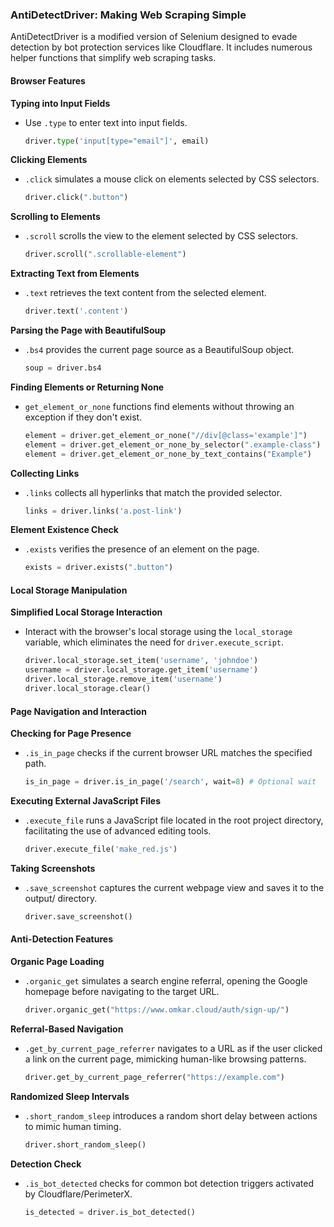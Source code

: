 ### AntiDetectDriver: Making Web Scraping Simple

AntiDetectDriver is a modified version of Selenium designed to evade detection by bot protection services like Cloudflare. It includes numerous helper functions that simplify web scraping tasks.

#### Browser Features

**Typing into Input Fields**

- Use `.type` to enter text into input fields.
  ```python
  driver.type('input[type="email"]', email)
  ```

**Clicking Elements**

- `.click` simulates a mouse click on elements selected by CSS selectors.
  ```python
  driver.click(".button")
  ```

**Scrolling to Elements**

- `.scroll` scrolls the view to the element selected by CSS selectors.
  ```python
  driver.scroll(".scrollable-element")
  ```

**Extracting Text from Elements**

- `.text` retrieves the text content from the selected element.
  ```python
  driver.text('.content')
  ```

**Parsing the Page with BeautifulSoup**

- `.bs4` provides the current page source as a BeautifulSoup object.
  ```python
  soup = driver.bs4
  ```

**Finding Elements or Returning None**

- `get_element_or_none` functions find elements without throwing an exception if they don't exist.
  ```python
  element = driver.get_element_or_none("//div[@class='example']")
  element = driver.get_element_or_none_by_selector(".example-class")
  element = driver.get_element_or_none_by_text_contains("Example")
  ```

**Collecting Links**

- `.links` collects all hyperlinks that match the provided selector.
  ```python
  links = driver.links('a.post-link')
  ```

**Element Existence Check**

- `.exists` verifies the presence of an element on the page.
  ```python
  exists = driver.exists(".button")
  ```

#### Local Storage Manipulation

**Simplified Local Storage Interaction**

- Interact with the browser's local storage using the `local_storage` variable, which eliminates the need for `driver.execute_script`.
  ```python
  driver.local_storage.set_item('username', 'johndoe')
  username = driver.local_storage.get_item('username')
  driver.local_storage.remove_item('username')
  driver.local_storage.clear()
  ```

#### Page Navigation and Interaction

**Checking for Page Presence**

- `.is_in_page` checks if the current browser URL matches the specified path.
  ```python
  is_in_page = driver.is_in_page('/search', wait=8) # Optional wait
  ```

**Executing External JavaScript Files**

- `.execute_file` runs a JavaScript file located in the root project directory, facilitating the use of advanced editing tools.
  ```python
  driver.execute_file('make_red.js')
  ```

**Taking Screenshots**

- `.save_screenshot` captures the current webpage view and saves it to the output/ directory.
  ```python
  driver.save_screenshot()
  ```

#### Anti-Detection Features

**Organic Page Loading**

- `.organic_get` simulates a search engine referral, opening the Google homepage before navigating to the target URL.
  ```python
  driver.organic_get("https://www.omkar.cloud/auth/sign-up/")
  ```

**Referral-Based Navigation**

- `.get_by_current_page_referrer` navigates to a URL as if the user clicked a link on the current page, mimicking human-like browsing patterns.
  ```python
  driver.get_by_current_page_referrer("https://example.com")
  ```

**Randomized Sleep Intervals**

- `.short_random_sleep` introduces a random short delay between actions to mimic human timing.
  ```python
  driver.short_random_sleep()
  ```

**Detection Check**

- `.is_bot_detected` checks for common bot detection triggers activated by Cloudflare/PerimeterX.
  ```python
  is_detected = driver.is_bot_detected()
  ```
